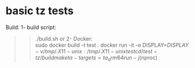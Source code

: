 # basic tz tests
Build:
1- build script:
>> ./build.sh
or
2- Docker:  
>> sudo docker build -t test .
>> docker run -it -e DISPLAY=$DISPLAY -v /tmp/.X11-unix:/tmp/.X11-unix test
>> cd /test-tz/build
>> make ta-targets=ta_arm64 run -j$(nproc)

